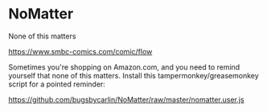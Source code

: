 # NoMatter
None of this matters

https://www.smbc-comics.com/comic/flow

Sometimes you're shopping on Amazon.com, and you need to remind yourself that none of this matters. Install this tampermonkey/greasemonkey script for a pointed reminder:

https://github.com/bugsbycarlin/NoMatter/raw/master/nomatter.user.js
